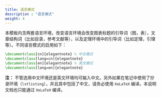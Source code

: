 ```yaml
---
title: 语言模式
description : "语言模式"
weight: 4
---
```


本模板内含两套语言环境，改变语言环境会改变图表标题的引导词（图，表），文章结构词（比如目录，参考文献等），以及定理环境中的引导词（比如定理，引理等）。不同语言模式的启用如下：

```tex
\documentclass[cn]{elegantnote} % 中文模式
\documentclass[lang=cn]{elegantnote}
\documentclass[en]{elegantnote} % 英文模式
\documentclass[lang=en]{elegantnote}
```

__注：__ 不管选用中文环境还是英文环境均可输入中文。另外如果在笔记中使用了抄录环境（`lstlisting`），并且其中包括了中文，请务必使用 `XeLaTeX` 编译。本说明文档也只能通过 `XeLaTeX` 编译。
